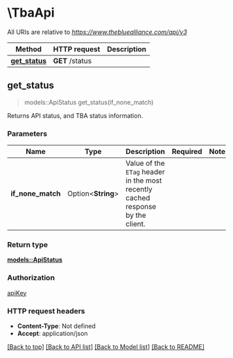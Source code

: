 # \TbaApi

All URIs are relative to *https://www.thebluealliance.com/api/v3*

Method | HTTP request | Description
------------- | ------------- | -------------
[**get_status**](TbaApi.md#get_status) | **GET** /status | 



## get_status

> models::ApiStatus get_status(if_none_match)


Returns API status, and TBA status information.

### Parameters


Name | Type | Description  | Required | Notes
------------- | ------------- | ------------- | ------------- | -------------
**if_none_match** | Option<**String**> | Value of the `ETag` header in the most recently cached response by the client. |  |

### Return type

[**models::ApiStatus**](API_Status.md)

### Authorization

[apiKey](../README.md#apiKey)

### HTTP request headers

- **Content-Type**: Not defined
- **Accept**: application/json

[[Back to top]](#) [[Back to API list]](../README.md#documentation-for-api-endpoints) [[Back to Model list]](../README.md#documentation-for-models) [[Back to README]](../README.md)

